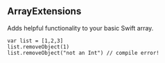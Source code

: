 ## ArrayExtensions

Adds helpful functionality to your basic Swift array.

```
var list = [1,2,3]
list.removeObject(1)
list.removeObject("not an Int") // compile error!
```
